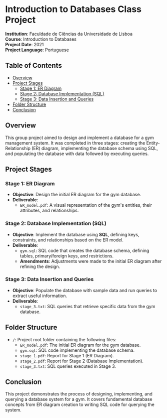 # Introduction to Databases Class Project

**Institution**: Faculdade de Ciências da Universidade de Lisboa  
**Course**: Introduction to Databases  
**Project Date**: 2021  
**Project Language**: Portuguese  

## Table of Contents

- [Overview](#overview)
- [Project Stages](#project-stages)
  - [Stage 1: ER Diagram](#stage-1-er-diagram)
  - [Stage 2: Database Implementation (SQL)](#stage-2-database-implementation-sql)
  - [Stage 3: Data Insertion and Queries](#stage-3-data-insertion-and-queries)
- [Folder Structure](#folder-structure)
- [Conclusion](#conclusion)

## Overview

This group project aimed to design and implement a database for a gym management system. It was completed in three stages: creating the Entity-Relationship (ER) diagram, implementing the database schema using SQL, and populating the database with data followed by executing queries.

## Project Stages

### Stage 1: ER Diagram

- **Objective**: Design the initial ER diagram for the gym database.
- **Deliverable**: 
  - `ER_model.pdf`: A visual representation of the gym's entities, their attributes, and relationships.

### Stage 2: Database Implementation (SQL)

- **Objective**: Implement the database using **SQL**, defining keys, constraints, and relationships based on the ER model.
- **Deliverable**:
  - `gym.sql`: SQL code that creates the database schema, defining tables, primary/foreign keys, and restrictions.
  - **Amendments**: Adjustments were made to the initial ER diagram after refining the design.

### Stage 3: Data Insertion and Queries

- **Objective**: Populate the database with sample data and run queries to extract useful information.
- **Deliverable**:
  - `stage_3.txt`: SQL queries that retrieve specific data from the gym database.

## Folder Structure

- `/`: Project root folder containing the following files:
  - `ER_model.pdf`: The initial ER diagram for the gym database.
  - `gym.sql`: SQL code implementing the database schema.
  - `stage_1.pdf`: Report for Stage 1 (ER Diagram).
  - `stage_2.pdf`: Report for Stage 2 (Database Implementation).
  - `stage_3.txt`: SQL queries executed in Stage 3.

## Conclusion

This project demonstrates the process of designing, implementing, and querying a database system for a gym. It covers fundamental database concepts from ER diagram creation to writing SQL code for querying the system.
